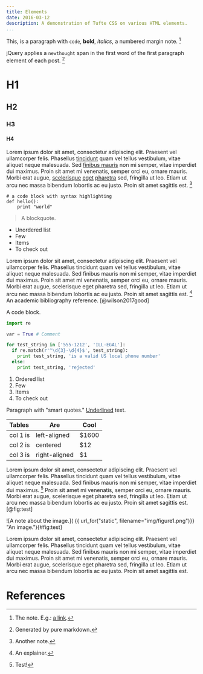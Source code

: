 ```yaml
---
title: Elements
date: 2016-03-12
description: A demonstration of Tufte CSS on various HTML elements.
...
```


This, is a paragraph with `code`, **bold**, *italics*, a numbered margin note.
[^firstnote]

jQuery applies a `newthought` span in the first word of the first paragraph
element of each post. [^asd]

# H1
## H2
### H3
#### H4

Lorem ipsum dolor sit amet, consectetur adipiscing elit. Praesent vel
ullamcorper felis. Phasellus [tincidunt](#) quam vel tellus
vestibulum, vitae aliquet neque malesuada. Sed [finibus mauris](#)
non mi semper, vitae imperdiet dui maximus. Proin sit amet mi venenatis,
semper orci eu, ornare mauris. Morbi erat augue, [scelerisque](#)
[eget](#) [pharetra](#) sed, fringilla ut leo. Etiam ut arcu nec massa
bibendum lobortis ac eu justo. Proin sit amet sagittis est. [^note]

``` {.python}
# a code block with syntax highlighting
def hello():
    print "world"
```

> A blockquote.

* Unordered list
* Few
* Items
* To check out

Lorem ipsum dolor sit amet, consectetur adipiscing elit. Praesent vel
ullamcorper felis. Phasellus tincidunt quam vel tellus vestibulum, vitae
aliquet neque malesuada. Sed finibus mauris non mi semper, vitae
imperdiet dui maximus. Proin sit amet mi venenatis, semper orci eu,
ornare mauris. Morbi erat augue, scelerisque eget pharetra sed,
fringilla ut leo. Etiam ut arcu nec massa bibendum lobortis ac eu justo.
Proin sit amet sagittis est. [^stuff] An academic bibliography
reference. [@wilson2017good]

A code block.
    
```python
import re

var = True # Comment

for test_string in ['555-1212', 'ILL-EGAL']:
  if re.match(r'^\d{3}-\d{4}$', test_string):
    print test_string, 'is a valid US local phone number'
  else:
    print test_string, 'rejected'
```

1. Ordered list
2. Few
3. Items
4. To check out

Paragraph with "smart quotes." <u>Underlined</u> text.

| Tables   |      Are      |  Cool |
|:---------|---------------|-------|
| col 1 is |  left-aligned | $1600 |
| col 2 is |    centered   |   $12 |
| col 3 is | right-aligned |    $1 |

Lorem ipsum dolor sit amet, consectetur adipiscing elit. Praesent vel
ullamcorper felis. Phasellus tincidunt quam vel tellus vestibulum, vitae
aliquet neque malesuada. Sed finibus mauris non mi semper, vitae imperdiet dui
maximus. [^inlinen] Proin sit amet mi venenatis, semper orci eu, ornare
mauris. Morbi erat augue, scelerisque eget pharetra sed, fringilla ut leo.
Etiam ut arcu nec massa bibendum lobortis ac eu justo. Proin sit amet sagittis
est. [@fig:test]

![A note about the image.]( {{
url_for("static", filename="img/figure1.png")}} "An image."){#fig:test}

Lorem ipsum dolor sit amet, consectetur adipiscing elit. Praesent vel
ullamcorper felis. Phasellus tincidunt quam vel tellus vestibulum, vitae
aliquet neque malesuada. Sed finibus mauris non mi semper, vitae imperdiet dui
maximus. Proin sit amet mi venenatis, semper orci eu, ornare mauris. Morbi
erat augue, scelerisque eget pharetra sed, fringilla ut leo. Etiam ut arcu nec
massa bibendum lobortis ac eu justo. Proin sit amet sagittis est.

# References

[^firstnote]: The note. E.g.: <a href="#">a link</a>.
[^asd]: Generated by pure markdown.
[^note]: Another note.
[^stuff]: An explainer.
[^inlinen]: Test!
